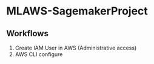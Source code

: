 # MLAWS-SagemakerProject

## Workflows

1. Create IAM User in AWS (Administrative access)
2. AWS CLI configure